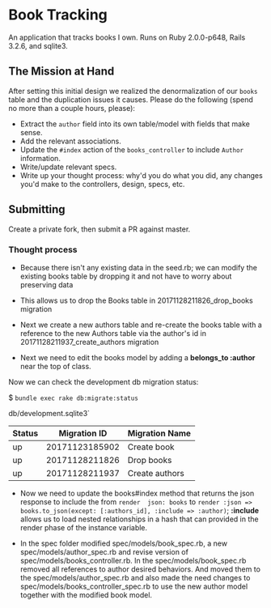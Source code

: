 # Book Tracking

 An application that tracks books I own. Runs on Ruby 2.0.0-p648, Rails 3.2.6,
 and sqlite3.

## The Mission at Hand

After setting this initial design we realized the denormalization
of our `books` table and the duplication issues it causes. Please
do the following (spend no more than a couple hours, please):

* Extract the `author` field into its own table/model with fields
that make sense.
* Add the relevant associations.
* Update the `#index` action of the `books_controller` to
include `Author` information.
* Write/update relevant specs.
* Write up your thought process: why'd you do what you did,
any changes you'd make to the controllers, design, specs, etc.

## Submitting

Create a private fork, then submit a PR against master.

### Thought process

* Because there isn't any existing data in the seed.rb; we can modify the existing books table by dropping it and not have to worry about preserving data

* This allows us to drop the Books table in 20171128211826_drop_books migration

* Next we create a new authors table and re-create the books table with a reference to the new Authors table via the author's id in 20171128211937_create_authors migration

* Next we need to edit the books model by adding a __belongs_to :author__ near the top of class.

Now we can check the development db migration status:

$ ```bundle exec rake db:migrate:status```

db/development.sqlite3`

|Status |  Migration ID    |Migration Name  |
|-------|------------------|----------------|
|   up  | 20171123185902   | Create book    |
|   up  |   20171128211826 |  Drop books    |
|   up  |  20171128211937  | Create authors |


* Now we need to update the books#index method that returns the json response to include the from ```render  json: books``` to ```render :json => books.to_json(except: [:authors_id], :include => :author)```; __:include__ allows us to load nested relationships in a hash that can provided in the render phase of the instance variable.

* In the spec folder modified spec/models/book_spec.rb, a new spec/models/author_spec.rb and revise version of spec/models/books_controller.rb. In the spec/models/book_spec.rb removed all references to author desired behaviors.
And moved them to the spec/models/author_spec.rb and also made the need changes to spec/models/books_controller_spec.rb to use the new author model together with the modified book model.
